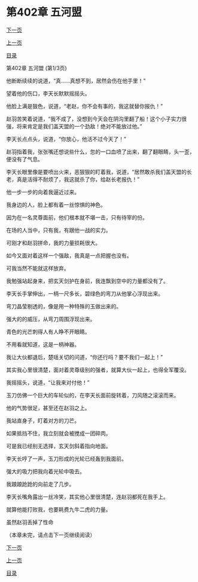 <h1>第402章  五河盟</h1>
            <div><p><a href="./1204_%E7%AC%AC402%E7%AB%A0_%E4%BA%94%E6%B2%B3%E7%9B%9F.md">下一页</a></p><p><a href="./1202_%E7%AC%AC401%E7%AB%A0_%E5%AF%B9%E5%86%B3.md">上一页</a></p><p><a href="../">目录</a></p></div>
            <div><p>第402章  五河盟 (第1/3页)</p><p>他断断续续的说道，“真……真想不到，居然会伤在他手里！”</p><p>望着他的伤口，李天长默默摇摇头。</p><p>他脸上满是狠色，说道，“老赵，你不会有事的，我这就替你报仇！”</p><p>赵羽苦笑着说道，“我不成了，没想到今天会在阴沟里翻了船！这个小子实力很强，将来肯定是我们盖天盟的一个劲敌！绝对不能放过他。”</p><p>李天长点点头，说道，“你放心，他活不过今天了！”</p><p>赵羽指着我，张张嘴还想说些什么，忽的一口血喷了出来，翻了翻眼睛，头一歪，便没有了气息。</p><p>李天长眼里像是要喷出火来，恶狠狠的盯着我，说道，“居然敢杀我们盖天盟的长老，真是活得不耐烦了，我这就杀了你，给赵长老报仇！”</p><p>他一步一步的向着我逼近过来。</p><p>我身边的人，脸上都有着一丝惊惧的神色。</p><p>因为在一名灵尊面前，他们根本就不堪一击，只有待宰的份。</p><p>在场的人当中，只有我，有跟他一战的实力。</p><p>可刚才和赵羽拼命，我的力量损耗很大。</p><p>如今又面对着这样一个强敌，我真是一点把握也没有。</p><p>可我当然不能就这样放弃。</p><p>我勉强站起身来，把玄天剑护在身前，我连飘到空中的力量都没有了。</p><p>李天长手掌伸出，一柄一尺多长，碧绿色的弯刀从他掌心浮现出来。</p><p>弯刀晶莹剔透的，像是用一种特殊的玉做出来的。</p><p>强大的的威压，从弯刀周围浮现出来。</p><p>青色的光芒刺得人有人睁不开眼睛。</p><p>不用看就知道，这是一柄神器。</p><p>我让大伙都退后，楚瑶关切的问道，“你还行吗？要不我们一起上！”</p><p>其实我心里很清楚，面对着灵尊级别的强者，就算大伙一起上，也得全军覆没。</p><p>我摇摇头，说道，“让我来对付他！”</p><p>玉刀仿佛一个巨大的车轮似的，在李天长面前旋转着，刀风随之滚滚而来。</p><p>他的气势很足，甚至还在赵羽之上。</p><p>我站直身子，盯着对方的刀芒。</p><p>如果抵挡不住，我立刻就会被搅成一团碎肉。</p><p>可是我已经别无选择，玄天剑斜着指向地面。</p><p>李天长哼了一声，玉刀形成的光轮已经轰到我面前。</p><p>强大的吸力把我向着光轮中吸去。</p><p>我踉踉跄跄的向前走了几步。</p><p>李天长嘴角露出一丝冷笑，其实他心里很清楚，连赵羽都死在我手上。</p><p>就算他能打败我，也要耗费九牛二虎的力量。</p><p>虽然赵羽丢掉了性命</p><p>（本章未完，请点击下一页继续阅读）</p></div>
            <div><p><a href="./1204_%E7%AC%AC402%E7%AB%A0_%E4%BA%94%E6%B2%B3%E7%9B%9F.md">下一页</a></p><p><a href="./1202_%E7%AC%AC401%E7%AB%A0_%E5%AF%B9%E5%86%B3.md">上一页</a></p><p><a href="../">目录</a></p></div>